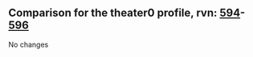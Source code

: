 ## Comparison for the theater0 profile, rvn: [594](https://github.com/PRO100KatYT/FortniteProfileRevisions/tree/main/profiles/theater0/594%20theater0.json)-[596](https://github.com/PRO100KatYT/FortniteProfileRevisions/tree/main/profiles/theater0/596%20theater0.json)

No changes
